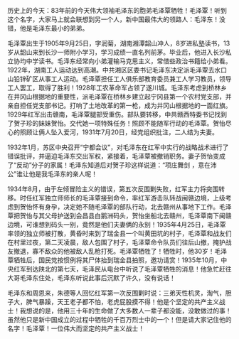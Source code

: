 历史上的今天：83年前的今天伟大领袖毛泽东的胞弟毛泽覃牺牲！毛泽覃！听到这个名字，大家马上就会联想到另一个人，新中国最伟大的领路人：毛泽东！没错，他是毛泽东最小的弟弟。

毛泽覃出生于1905年9月25日，字润菊，湖南湘潭韶山冲人，8岁进私塾读书，13岁从韶山来到长沙一师附小学习，学习成绩一直名列前茅。毕业后，他进入长沙私立协均中学读书。毛泽东经常向小弟灌输马克思主义，常借些政治书籍给小弟看。1922年，湖南工人运动达到高潮。中共湘区区委书记毛泽东决定派毛泽覃去水口山铅锌矿区从事工人运动。毛泽覃担任工人俱乐部教育委员兼工人学习教员，领导工人罢工，取得了胜利！1928年工农革命军占领了遂川城。毛泽东考虑到桥林乡在井冈山根据地的重要性，派毛泽覃在桥林乡建立起宁冈县第一个农村党支部，并亲自担任党支部书记。打响了土地改革的第一枪，成为井冈山根据地的一面红旗。1929年红军出击赣南，毛泽覃腿部受重伤。部队要转移，中共赣西特委书记找到了贺子珍的妹妹贺怡。交代她一项特殊任务！照顾不能随军行动的毛泽覃。贺怡尽心的照顾让俩人坠入爱河，1931年7月20日，经党组织批注，二人结为夫妻。

1932年1月，苏区中央召开“宁都会议”，对毛泽东在红军中实行的战略战术进行了错误批评，并逼迫毛泽东交出军权，紧接着，毛泽覃被撤销职务。妻子贺怡变成了“反动”分子的家属！毛泽东知道后对贺子珍这样说道：“项庄舞剑 ，意在沛公”谁让他是我毛泽东的亲人呢！

1934年8月，由于左倾冒险主义的错误，第五次反围剿失败，红军主力将突围转移。时任红军独立师师长的毛泽覃接到命令，率红军游击队转战闽赣边境，上级考虑到贺怡怀有身孕，决定她不随毛泽覃的部队行动，北去赣州从事地下工作。毛泽覃把贺怡与其父母护送到会昌县白鹅洲码头，贺怡坐船北去赣州，毛泽覃南下闽赣边境，可谁想到码头一别，竟然是他们夫妻俩的永别！1935年4月25日，毛泽覃率领的独立师被打散，黄昏时来到了瑞金县一个叫黄田坑的村子，毛泽覃和战友们在村里过夜，第二天凌晨，敌人包围了村子，毛泽覃命令队员们往后山撤，掩护战友撤退，寡不敌众的他被敌人乱枪打死。毛泽覃牺牲了！牺牲时，他30岁！毛泽覃牺牲后，国民党按惯例将其尸体抬到瑞金县拍照，邀功请赏！1935年10月，中央红军到达陕北的第七天，毛泽民从电台中听说了毛泽覃牺牲的消息！他急忙赶往大哥毛泽东住处，毛泽东听说此事后沉默了许久，没有说话！

毛泽东和周恩来，朱德等人回忆红军第一次反围剿时说：三弟天性机灵，淘气，胆子大，脾气暴躁，天王老子都不怕，老虎屁股摸不得！他是个坚定的共产主义战士！我想说的是，他用三十年的生命做了大多数人一辈子都没能，没敢做过的事！虽然他只是新中国成立的过程中牺牲的千百万烈士中的一个！但是请大家记住他的名字！毛泽覃！一位伟大而坚定的共产主义战士！